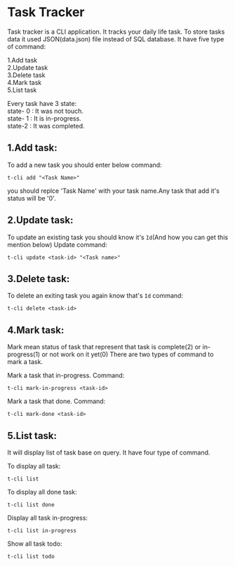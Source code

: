 # Task Tracker
Task tracker is a CLI application. It tracks your daily life task. To store tasks data it used JSON(data.json) file instead of SQL database.
It have five type of command:

1.Add task\
2.Update task\
3.Delete task\
4.Mark task\
5.List task

Every task have 3 state:\
state- 0 : It was not touch.\
state- 1 : It is in-progress.\
state-2 : It was completed.

## 1.Add task:
To add a new task you should enter below command:
```
t-cli add "<Task Name>"
```
you should replce 'Task Name' with your task name.Any task that add it's status will be '0'.

## 2.Update task:
To update an existing task you should know it's `Id`(And how you can get this mention below)
Update command:
```
t-cli update <task-id> "<Task name>"
```

## 3.Delete task:
To delete an exiting task you again know that's `Id`
command:
```
t-cli delete <task-id>
```

## 4.Mark task:
Mark mean status of task that represent that task is complete(2) or in-progress(1) or not work on it yet(0)
There are two types of command to mark a task.

Mark a task that in-progress.
Command:
```
t-cli mark-in-progress <task-id>
```
Mark a task that done.
Command:
```
t-cli mark-done <task-id>
```

## 5.List task:
It will display list of task base on query. It have four type of command.

To display all task:
```
t-cli list
```
To display  all done task:
```
t-cli list done
```
Display all task in-progress:
```
t-cli list in-progress
```
Show all task todo:

```
t-cli list todo
```
